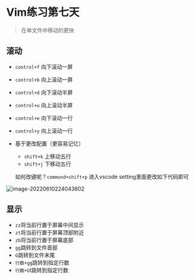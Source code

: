 # Vim练习第七天

> 在单文件中移动的更快

## 滚动

- `control+f` 向下滚动一屏

- `control+b` 向上滚动一屏
- `control+d` 向下滚动半屏
- `control+u` 向上滚动半屏
- `control+e` 向下滚动一行
- `control+y` 向上滚动一行

- 基于更改配置（更容易记忆）
  - `shift+k` 上移动五行
  - `shift+j` 下移动五行

  如何改键呢？`commond+shift+p` 进入vscode setting里面更改如下代码即可

![image-20220610224043602](https://tva1.sinaimg.cn/large/e6c9d24egy1h33j14e7x2j20k00mswfl.jpg)

## 显示

- `zz`将当前行置于屏幕中间显示
- `zt`将当前行置于屏幕顶部附近
- `zb`将当前行置于屏幕底部
- `gg`跳转到文件首部
- `G`跳转到文件末尾
- `行数+gg`跳转到指定行数
- `行数+G`t跳转到指定行数
